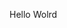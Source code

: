 Hello Wolrd














































































































































































































































































































































































































































































































































































































































































































































































































































































































































































































































































































































































































































































































































































































































































































